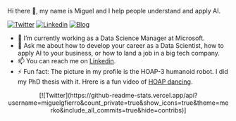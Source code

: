 Hi there 👋, my name is Miguel and I help people understand and apply AI.

[![Twitter](https://img.shields.io/twitter/follow/miguelgfierro?style=social)](https://twitter.com/intent/follow?screen_name=miguelgfierro)
[![Linkedin](https://img.shields.io/badge/Linkedin-Follow%20Miguel-blue?logo=linkedin)](https://www.linkedin.com/in/miguelgfierro/)
[![Blog](https://img.shields.io/badge/Blog-Visit%20miguelgfierro.com-blue.svg)](https://miguelgfierro.com?utm_source=github.com&utm_medium=profile&utm_campaign=publications)


- 🔭 I’m currently working as a Data Science Manager at Microsoft.
- 💬 Ask me about how to develop your career as a Data Scientist, how to apply AI to your business, or how to land a job in a big tech company.
- 📫 You can reach me on [Linkedin](https://www.linkedin.com/in/miguelgfierro/).
- ⚡ Fun fact: The picture in my profile is the HOAP-3 humanoid robot. I did my PhD thesis with it. Hrere is a fun video of [HOAP dancing](https://www.youtube.com/watch?v=fbu2cYW08HQ).

<p align="center">
[![Twitter](https://github-readme-stats.vercel.app/api?username=miguelgfierro&count_private=true&show_icons=true&theme=merko&include_all_commits=true&hide=contribs)]
</p>

